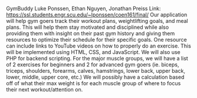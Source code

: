 GymBuddy
Luke Ponssen, Ethan Nguyen, Jonathan Preiss
Link: https://ssl.students.engr.scu.edu/~lponssen/coen161/final/
Our application will help gym goers track their workout plans, weightlifting goals, and meal plans. This will help them stay motivated and disciplined while also providing them with insight on their past gym history and giving them resources to optimize their schedule for their specific goals. One resource can include links to YouTube videos on how to properly do an exercise. This will be implemented using HTML, CSS, and JavaScript. We will also use PHP for backend scripting. 
For the major muscle groups, we will have a list of 2 exercises for beginners and 2 for advanced gym goers (ie. biceps, triceps, shoulders, forearms, calves, hamstrings, lower back, upper back, lower, middle, upper core, etc.)
We will possibly have a calculation based off of what their max weight is for each muscle group of where to focus their next workout/attention on.
